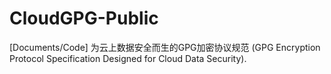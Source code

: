 # CloudGPG-Public
[Documents/Code] 为云上数据安全而生的GPG加密协议规范 (GPG Encryption Protocol Specification Designed for Cloud Data Security).

